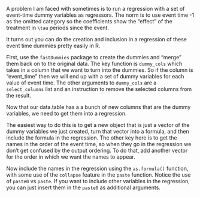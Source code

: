 A problem I am faced with sometimes is to run a regression with a set of
event-time dummy variables as regressors. The norm is to use event time
-1 as the omitted category so the coefficients show the “effect” of the
treatment in `\tau` periods since the event.

It turns out you can do the creation and inclusion in a regression of
these event time dummies pretty easily in R.

First, use the `fastDummies` package to create the dummies and “merge”
them back on to the original data. The key function is `dummy_cols`
which takes in a column that we want to turn into the dummies. So if the
column is “event\_time” then we will end up with a set of dummy
variables for each value of event time. The other arguments to
`dummy_cols` are a `select_columns` list and an instruction to remove
the selected columns from the result.

Now that our data.table has a a bunch of new columns that are the dummy
variables, we need to get them into a regression.

The easiest way to do this is to get a new object that is just a vector
of the dummy variables we just created, turn that vector into a formula,
and then include the formula in the regression. The other key here is to
get the names in the order of the event time, so when they go in the
regression we don’t get confused by the output ordering. To do that, add
another vector for the order in which we want the names to appear.

Now include the names in the regression using the `as.formula()`
function, with some use of the `collapse` feature in the `paste`
function. Notice the use of `paste0` vs `paste`. If you want to include
other variables in the regression, you can just insert them in the
`paste0` as additional arguments.
